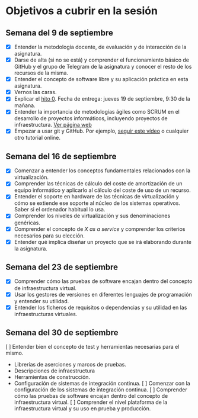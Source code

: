 # Objetivos a cubrir en la sesión

## Semana del 9 de septiembre
- [x] Entender la metodología docente, de evaluación y de interacción de la asignatura. 
- [x] Darse de alta (si no se está) y comprender el funcionamiento básico de GitHub y el
   grupo de Telegram de la asignatura y conocer el resto de los recursos de la misma. 
- [x] Entender el concepto de software libre y su aplicación práctica en esta asignatura. 
- [x] Vernos las caras. 
- [x] Explicar el
   [hito 0](http://jj.github.io/IV/documentos/proyecto/0.Repositorio). Fecha
   de entrega: jueves 19 de septiembre, 9:30 de la mañana. 
- [x] Entender la importancia de metodologías ágiles como SCRUM en el
   desarrollo de proyectos informáticos, incluyendo proyectos de
   infraestructura. [Ver página web](https://proyectosagiles.org/que-es-scrum/)
- [x] Empezar a usar git y GitHub. Por
   ejemplo,
   [seguir este vídeo](https://www.youtube.com/watch?v=gmXyJI01qa8) o
   cualquier otro tutorial online. 

## Semana del 16 de septiembre
- [x] Comenzar a entender los conceptos fundamentales relacionados con la virtualización.
- [x] Comprender las técnicas de cálculo del coste de amortización de un
equipo informático y aplicarlo al cálculo del coste de uso de un
recurso.
- [x] Entender el soporte en hardware de las técnicas de virtualización y cómo se extiende ese soporte al núcleo de los sistemas operativos. Saber si el ordenador habitual lo usa.
- [x] Comprender los niveles de virtualización y sus denominaciones genéricas.
- [x] Comprender el concepto de *X as a service* y comprender los
   criterios necesarios para su elección.
- [x] Entender qué implica diseñar un proyecto que se irá elaborando
   durante la asignatura.

## Semana del 23 de septiembre
- [x] Comprender cómo las pruebas de software encajan dentro del concepto de infraestructura virtual.
- [x] Usar los gestores de versiones en diferentes lenguajes de programación y entender su utilidad.
- [x] Entender los ficheros de requisitos o dependencias y su utilidad en las infraestructuras virtuales.

## Semana del 30 de septiembre
[ ] Entender bien el concepto de test y herramientas necesarias para el mismo.
   * Librerías de aserciones y marcos de pruebas.
   * Descripciones de infraestructura
   * Herramientas de construcción.
   * Configuración de sistemas de integración continua.
[ ] Comenzar con la configuración de los sistemas de integración continua.
[ ] Comprender cómo las pruebas de software encajan dentro del concepto de infraestructura virtual.
[ ] Comprender el nivel plataforma de la infraestructura virtual y su uso en prueba y producción.